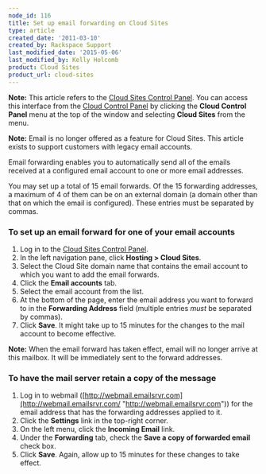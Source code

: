 ```yaml
---
node_id: 116
title: Set up email forwarding on Cloud Sites
type: article
created_date: '2011-03-10'
created_by: Rackspace Support
last_modified_date: '2015-05-06'
last_modified_by: Kelly Holcomb
product: Cloud Sites
product_url: cloud-sites
---
```


**Note:** This article refers to the [Cloud Sites Control
Panel](https://manage.rackspacecloud.com). You can access this interface
from the [Cloud Control Panel](https://mycloud.rackspace.com) by
clicking the **Cloud Control Panel** menu at the top of the window and
selecting **Cloud Sites** from the menu.

**Note:** Email is no longer offered as a feature for Cloud Sites. This
article exists to support customers with legacy email accounts.

Email forwarding enables you to automatically send all of the emails
received at a configured email account to one or more email addresses.

You may set up a total of 15 email forwards. Of the 15 forwarding
addresses, a maximum of 4 of them can be on an external domain (a domain
other than that on which the email is configured). These entries must be
separated by commas.

### To set up an email forward for one of your email accounts

1.  Log in to the [Cloud Sites Control
    Panel](https://manage.rackspacecloud.com/).
2.  In the left navigation pane, click **Hosting &gt; Cloud Sites**.
3.  Select the Cloud Site domain name that contains the email account to
    which you want to add the email forwards.
4.  Click the **Email accounts** tab.
5.  Select the email account from the list.
6.  At the bottom of the page, enter the email address you want to
    forward to in the **Forwarding Address** field (multiple entries
    *must* be separated by commas).
7.  Click **Save**.
    It might take up to 15 minutes for the changes to the mail account
    to become effective.

**Note:** When the email forward has taken effect, email will no longer
arrive at this mailbox. It will be immediately sent to the forward
addresses.

### To have the mail server retain a copy of the message

1.  Log in to webmail
    ([http://webmail.emailsrvr.com](http://webmail.emailsrvr.com/ "http://webmail.emailsrvr.com"))
    for the email address that has the forwarding addresses applied
    to it.
2.  Click the **Settings** link in the top-right corner.
3.  On the left menu, click the **Incoming Email** link.
4.  Under the **Forwarding** tab, check the **Save a copy of forwarded
    email** check box.
5.  Click **Save**.
    Again, allow up to 15 minutes for these changes to take effect.



